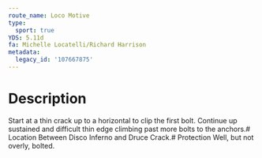 ```yaml
---
route_name: Loco Motive
type:
  sport: true
YDS: 5.11d
fa: Michelle Locatelli/Richard Harrison
metadata:
  legacy_id: '107667875'
---
```

# Description
Start at a thin crack up to a horizontal to clip the first bolt. Continue up sustained and difficult thin edge climbing past more bolts to the anchors.# Location
Between Disco Inferno and Druce Crack.# Protection
Well, but not overly, bolted.